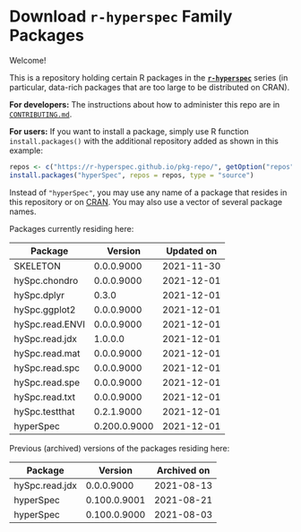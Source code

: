 # Download **`r-hyperspec`** Family Packages

Welcome!

This is a repository holding certain R packages in the [**`r-hyperspec`**](https://r-hyperspec.github.io/) series (in particular, data-rich packages that are too large to be distributed on CRAN).

**For developers:** The instructions about how to administer this repo are in [`CONTRIBUTING.md`](https://github.com/r-hyperspec/pkg-repo/blob/gh-pages/CONTRIBUTING.md).

**For users:** If you want to install a package, simply use R function `install.packages()` with the additional repository added as shown in this example:

```r
repos <- c("https://r-hyperspec.github.io/pkg-repo/", getOption("repos"))
install.packages("hyperSpec", repos = repos, type = "source")
```

Instead of `"hyperSpec"`, you may use any name of a package that resides in this repository or on [CRAN](https://cran.rstudio.com/web/packages/index.html).
You may also use a vector of several package names.


<!-- list of packages: start | DO NOT REMOVE THIS LINE -->

Packages currently residing here:

Package       | Version       | Updated on    
------------- | ------------- | ------------- 
SKELETON | 0.0.0.9000 | 2021-11-30
hySpc.chondro | 0.0.0.9000 | 2021-12-01
hySpc.dplyr | 0.3.0 | 2021-12-01
hySpc.ggplot2 | 0.0.0.9000 | 2021-12-01
hySpc.read.ENVI | 0.0.0.9000 | 2021-12-01
hySpc.read.jdx | 1.0.0.0 | 2021-12-01
hySpc.read.mat | 0.0.0.9000 | 2021-12-01
hySpc.read.spc | 0.0.0.9000 | 2021-12-01
hySpc.read.spe | 0.0.0.9000 | 2021-12-01
hySpc.read.txt | 0.0.0.9000 | 2021-12-01
hySpc.testthat | 0.2.1.9000 | 2021-12-01
hyperSpec | 0.200.0.9000 | 2021-12-01

Previous (archived) versions of the packages residing here: 

Package       | Version       | Archived on   
------------- | ------------- | ------------- 
hySpc.read.jdx | 0.0.0.9000 | 2021-08-13
hyperSpec | 0.100.0.9001 | 2021-08-21
hyperSpec | 0.100.0.9000 | 2021-08-03
